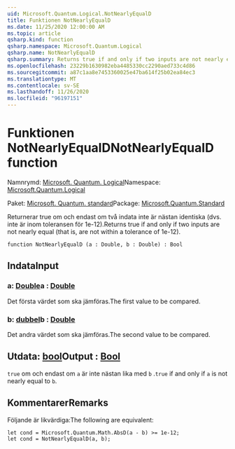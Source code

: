 ```yaml
---
uid: Microsoft.Quantum.Logical.NotNearlyEqualD
title: Funktionen NotNearlyEqualD
ms.date: 11/25/2020 12:00:00 AM
ms.topic: article
qsharp.kind: function
qsharp.namespace: Microsoft.Quantum.Logical
qsharp.name: NotNearlyEqualD
qsharp.summary: Returns true if and only if two inputs are not nearly equal (that is, are not within a tolerance of 1e-12).
ms.openlocfilehash: 23229b1630982eba4485330cc2290aed733c4d86
ms.sourcegitcommit: a87c1aa8e7453360025e47ba614f25b02ea84ec3
ms.translationtype: MT
ms.contentlocale: sv-SE
ms.lasthandoff: 11/26/2020
ms.locfileid: "96197151"
---
```

# <a name="notnearlyequald-function"></a><span data-ttu-id="e6409-102">Funktionen NotNearlyEqualD</span><span class="sxs-lookup"><span data-stu-id="e6409-102">NotNearlyEqualD function</span></span>

<span data-ttu-id="e6409-103">Namnrymd: [Microsoft. Quantum. Logical](xref:Microsoft.Quantum.Logical)</span><span class="sxs-lookup"><span data-stu-id="e6409-103">Namespace: [Microsoft.Quantum.Logical](xref:Microsoft.Quantum.Logical)</span></span>

<span data-ttu-id="e6409-104">Paket: [Microsoft. Quantum. standard](https://nuget.org/packages/Microsoft.Quantum.Standard)</span><span class="sxs-lookup"><span data-stu-id="e6409-104">Package: [Microsoft.Quantum.Standard](https://nuget.org/packages/Microsoft.Quantum.Standard)</span></span>


<span data-ttu-id="e6409-105">Returnerar true om och endast om två indata inte är nästan identiska (dvs. inte är inom toleransen för 1e-12).</span><span class="sxs-lookup"><span data-stu-id="e6409-105">Returns true if and only if two inputs are not nearly equal (that is, are not within a tolerance of 1e-12).</span></span>

```qsharp
function NotNearlyEqualD (a : Double, b : Double) : Bool
```


## <a name="input"></a><span data-ttu-id="e6409-106">Indata</span><span class="sxs-lookup"><span data-stu-id="e6409-106">Input</span></span>

### <a name="a--double"></a><span data-ttu-id="e6409-107">a: [Double](xref:microsoft.quantum.lang-ref.double)</span><span class="sxs-lookup"><span data-stu-id="e6409-107">a : [Double](xref:microsoft.quantum.lang-ref.double)</span></span>

<span data-ttu-id="e6409-108">Det första värdet som ska jämföras.</span><span class="sxs-lookup"><span data-stu-id="e6409-108">The first value to be compared.</span></span>


### <a name="b--double"></a><span data-ttu-id="e6409-109">b: [dubbel](xref:microsoft.quantum.lang-ref.double)</span><span class="sxs-lookup"><span data-stu-id="e6409-109">b : [Double](xref:microsoft.quantum.lang-ref.double)</span></span>

<span data-ttu-id="e6409-110">Det andra värdet som ska jämföras.</span><span class="sxs-lookup"><span data-stu-id="e6409-110">The second value to be compared.</span></span>



## <a name="output--bool"></a><span data-ttu-id="e6409-111">Utdata: [bool](xref:microsoft.quantum.lang-ref.bool)</span><span class="sxs-lookup"><span data-stu-id="e6409-111">Output : [Bool](xref:microsoft.quantum.lang-ref.bool)</span></span>

<span data-ttu-id="e6409-112">`true` om och endast om `a` är inte nästan lika med `b` .</span><span class="sxs-lookup"><span data-stu-id="e6409-112">`true` if and only if `a` is not nearly equal to `b`.</span></span>

## <a name="remarks"></a><span data-ttu-id="e6409-113">Kommentarer</span><span class="sxs-lookup"><span data-stu-id="e6409-113">Remarks</span></span>

<span data-ttu-id="e6409-114">Följande är likvärdiga:</span><span class="sxs-lookup"><span data-stu-id="e6409-114">The following are equivalent:</span></span>

```Q#
let cond = Microsoft.Quantum.Math.AbsD(a - b) >= 1e-12;
let cond = NotNearlyEqualD(a, b);
```